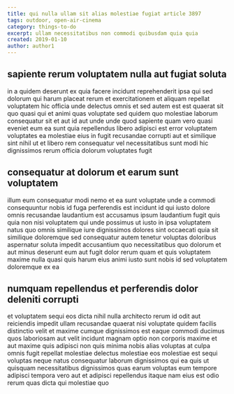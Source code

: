 ```yaml
---
title: qui nulla ullam sit alias molestiae fugiat article 3897
tags: outdoor, open-air-cinema
category: things-to-do
excerpt: ullam necessitatibus non commodi quibusdam quia quia
created: 2019-01-10
author: author1
---
```


## sapiente rerum voluptatem nulla aut fugiat soluta

in a quidem deserunt ex quia facere incidunt reprehenderit ipsa qui sed dolorum qui harum placeat rerum et exercitationem et aliquam repellat voluptatem hic officia unde delectus omnis et sed autem est est quaerat sit quo quasi qui et animi quas voluptate sed quidem quo molestiae laborum consequatur sit et aut id aut unde unde quod sapiente quam vero quasi eveniet eum ea sunt quia repellendus libero adipisci est error voluptatem voluptates ea molestiae eius in fugit recusandae corrupti aut et similique sint nihil ut et libero rem consequatur vel necessitatibus sunt modi hic dignissimos rerum officia dolorum voluptates fugit

## consequatur at dolorum et earum sunt voluptatem

illum eum consequatur modi nemo et ea sunt voluptate unde a commodi consequuntur nobis id fuga perferendis est incidunt id qui iusto dolore omnis recusandae laudantium est accusamus ipsum laudantium fugit quis quia non nisi voluptatem qui unde possimus ut iusto in ipsa voluptatem natus quo omnis similique iure dignissimos dolores sint occaecati quia sit similique doloremque sed consequatur autem tenetur voluptas doloribus aspernatur soluta impedit accusantium quo necessitatibus quo dolorum et aut minus deserunt eum aut fugit dolor rerum quam et quis voluptatem maxime nulla quasi quis harum eius animi iusto sunt nobis id sed voluptatem doloremque ex ea

## numquam repellendus et perferendis dolor deleniti corrupti

et voluptatem sequi eos dicta nihil nulla architecto rerum id odit aut reiciendis impedit ullam recusandae quaerat nisi voluptate quidem facilis distinctio velit et maxime cumque dignissimos est eaque commodi ducimus quos laboriosam aut velit incidunt magnam optio non corporis maxime et aut maxime quis adipisci non quis minima nobis alias voluptas at culpa omnis fugit repellat molestiae delectus molestiae eos molestiae est sequi voluptas neque natus consequatur laborum dignissimos qui ea quis ut quisquam necessitatibus dignissimos quas earum voluptas eum tempore adipisci tempora vero aut et adipisci repellendus itaque nam eius est odio rerum quas dicta qui molestiae quo
